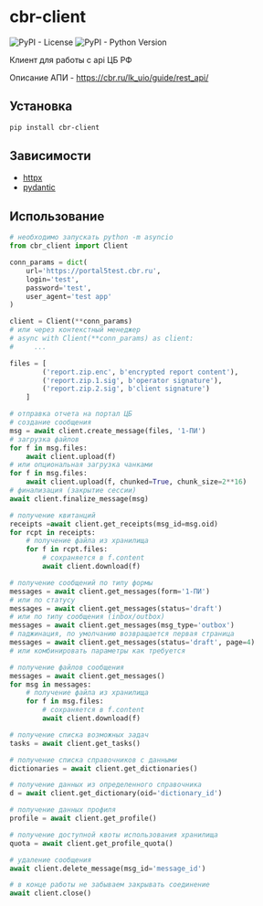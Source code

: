 # cbr-client
![PyPI - License](https://img.shields.io/pypi/l/cbr-client)
![PyPI - Python Version](https://img.shields.io/pypi/pyversions/cbr-client)

Клиент для работы с api ЦБ РФ

Описание АПИ - https://cbr.ru/lk_uio/guide/rest_api/

## Установка
```bash
pip install cbr-client
```

## Зависимости
* [httpx](https://github.com/encode/httpx)
* [pydantic](https://github.com/samuelcolvin/pydantic)


## Использование
```python
# необходимо запускать python -m asyncio
from cbr_client import Client

conn_params = dict(
    url='https://portal5test.cbr.ru',
    login='test',
    password='test',
    user_agent='test app'
)

client = Client(**conn_params)
# или через контекстный менеджер
# async with Client(**conn_params) as client:
#     ...

files = [
        ('report.zip.enc', b'encrypted report content'),
        ('report.zip.1.sig', b'operator signature'),
        ('report.zip.2.sig', b'client signature')
    ]

# отправка отчета на портал ЦБ
# создание сообщения
msg = await client.create_message(files, '1-ПИ')
# загрузка файлов
for f in msg.files:
    await client.upload(f)
# или опциональная загрузка чанками
for f in msg.files:
    await client.upload(f, chunked=True, chunk_size=2**16)
# финализация (закрытие сессии)
await client.finalize_message(msg)

# получение квитанций
receipts =await client.get_receipts(msg_id=msg.oid)
for rcpt in receipts:
    # получение файла из хранилища
    for f in rcpt.files:
        # сохраняется в f.content
        await client.download(f)

# получение сообщений по типу формы
messages = await client.get_messages(form='1-ПИ')
# или по статусу
messages = await client.get_messages(status='draft')
# или по типу сообщения (inbox/outbox)
messages = await client.get_messages(msg_type='outbox')
# паджинация, по умолчанию возвращается первая страница
messages = await client.get_messages(status='draft', page=4)
# или комбинировать параметры как требуется 

# получение файлов сообщения
messages = await client.get_messages()
for msg in messages:
    # получение файла из хранилища
    for f in msg.files:
        # сохраняется в f.content
        await client.download(f)

# получение списка возможных задач
tasks = await client.get_tasks()

# получение списка справочников с данными
dictionaries = await client.get_dictionaries()

# получение данных из определенного справочника
d = await client.get_dictionary(oid='dictionary_id')

# получение данных профиля
profile = await client.get_profile()

# получение доступной квоты использования хранилища
quota = await client.get_profile_quota()

# удаление сообщения 
await client.delete_message(msg_id='message_id')

# в конце работы не забываем закрывать соединение
await client.close()
```
